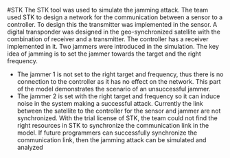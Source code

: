#STK
The STK tool was used to simulate the jamming attack. The team used STK to design a network for the communication between a sensor to a controller. To design this the transmitter was implemented in the sensor. A digital transponder was designed in the geo-synchronized satellite with the combination of receiver and a transmitter. The controller has a receiver implemented in it. Two jammers were introduced in the simulation. The key idea of jamming is to set the jammer towards the target and the right frequency.

* The jammer 1 is not set to the right target and frequency, thus there is no connection to the controller as it has no effect on the network. This part of the model demonstrates the scenario of an unsuccessful jammer.
* The jammer 2 is set with the right target and frequency so it can induce noise in the system making a successful attack. Currently the link between the satellite to the controller for the sensor and jammer are not synchronized. With the trial license of STK, the team could not find the right resources in STK to synchronize the communication link in the model. If future programmers can successfully synchronize the communication link, then the jamming attack can be simulated and analyzed
